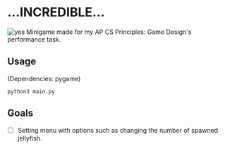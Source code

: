 # ...INCREDIBLE...
![yes](https://i.ibb.co/N14Vpk0/incredible-cinema.png)
Minigame made for my AP CS Principles: Game Design's performance task.

## Usage
(Dependencies: pygame)
```
python3 main.py
```

## Goals
- [ ] Setting menu with options such as changing the number of spawned jellyfish.

